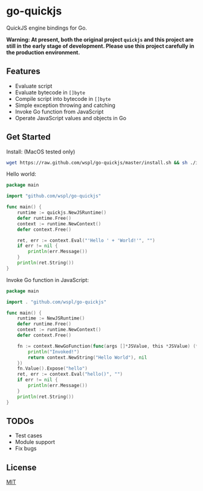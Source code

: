 # go-quickjs
QuickJS engine bindings for Go.

**Warning: At present, both the original project `quickjs` and this project are still in the early stage of development. Please use this project carefully in the production environment.**

## Features
* Evaluate script
* Evaluate bytecode in `[]byte`
* Compile script into bytecode in `[]byte`
* Simple exception throwing and catching
* Invoke Go function from JavaScript
* Operate JavaScript values and objects in Go

## Get Started
Install: (MacOS tested only)
```bash
wget https://raw.github.com/wspl/go-quickjs/master/install.sh && sh ./install.sh
```
Hello world:
```go
package main

import "github.com/wspl/go-quickjs"

func main() {
	runtime := quickjs.NewJSRuntime()
	defer runtime.Free()
	context := runtime.NewContext()
	defer context.Free()

	ret, err := context.Eval("'Hello ' + 'World!'", "")
	if err != nil {
		println(err.Message())
	}
	println(ret.String())
}
```
Invoke Go function in JavaScript:
```go
package main

import . "github.com/wspl/go-quickjs"

func main() {
	runtime := NewJSRuntime()
	defer runtime.Free()
	context := runtime.NewContext()
	defer context.Free()

	fn := context.NewGoFunction(func(args []*JSValue, this *JSValue) (*JSValue, *JSError) {
		println("Invoked!")
		return context.NewString("Hello World"), nil
	})
	fn.Value().Expose("hello")
	ret, err := context.Eval("hello()", "")
	if err != nil {
		println(err.Message())
	}
	println(ret.String())
}

```

## TODOs
- Test cases
- Module support
- Fix bugs

## License
[MIT](./LICENSE)